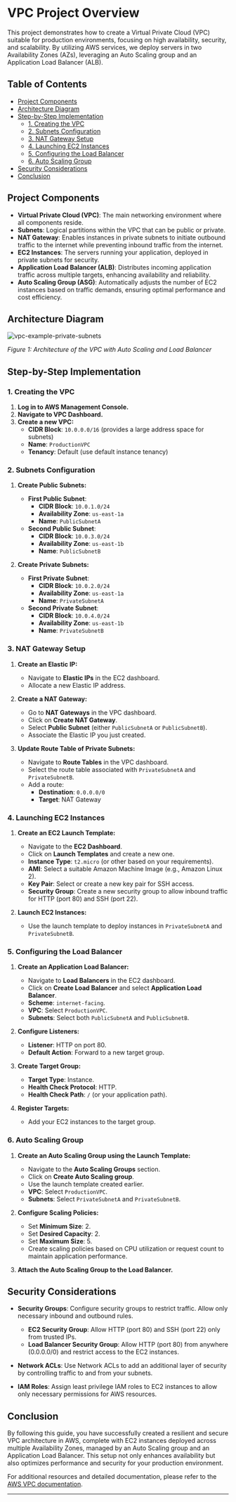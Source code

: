 # VPC Project Overview

This project demonstrates how to create a Virtual Private Cloud (VPC) suitable for production environments, focusing on high availability, security, and scalability. By utilizing AWS services, we deploy servers in two Availability Zones (AZs), leveraging an Auto Scaling group and an Application Load Balancer (ALB).

## Table of Contents

- [Project Components](#project-components)
- [Architecture Diagram](#architecture-diagram)
- [Step-by-Step Implementation](#step-by-step-implementation)
  - [1. Creating the VPC](#1-creating-the-vpc)
  - [2. Subnets Configuration](#2-subnets-configuration)
  - [3. NAT Gateway Setup](#3-nat-gateway-setup)
  - [4. Launching EC2 Instances](#4-launching-ec2-instances)
  - [5. Configuring the Load Balancer](#5-configuring-the-load-balancer)
  - [6. Auto Scaling Group](#6-auto-scaling-group)
- [Security Considerations](#security-considerations)
- [Conclusion](#conclusion)

## Project Components

- **Virtual Private Cloud (VPC)**: The main networking environment where all components reside.
- **Subnets**: Logical partitions within the VPC that can be public or private.
- **NAT Gateway**: Enables instances in private subnets to initiate outbound traffic to the internet while preventing inbound traffic from the internet.
- **EC2 Instances**: The servers running your application, deployed in private subnets for security.
- **Application Load Balancer (ALB)**: Distributes incoming application traffic across multiple targets, enhancing availability and reliability.
- **Auto Scaling Group (ASG)**: Automatically adjusts the number of EC2 instances based on traffic demands, ensuring optimal performance and cost efficiency.

## Architecture Diagram

![vpc-example-private-subnets](https://github.com/user-attachments/assets/5395f915-f7f3-4331-93ae-a09dbd95cbbe)


*Figure 1: Architecture of the VPC with Auto Scaling and Load Balancer*

## Step-by-Step Implementation

### 1. Creating the VPC

1. **Log in to AWS Management Console.**
2. **Navigate to VPC Dashboard.**
3. **Create a new VPC:**
   - **CIDR Block**: `10.0.0.0/16` (provides a large address space for subnets)
   - **Name**: `ProductionVPC`
   - **Tenancy**: Default (use default instance tenancy)

### 2. Subnets Configuration

1. **Create Public Subnets:**
   - **First Public Subnet**:
     - **CIDR Block**: `10.0.1.0/24`
     - **Availability Zone**: `us-east-1a`
     - **Name**: `PublicSubnetA`
   - **Second Public Subnet**:
     - **CIDR Block**: `10.0.3.0/24`
     - **Availability Zone**: `us-east-1b`
     - **Name**: `PublicSubnetB`

2. **Create Private Subnets:**
   - **First Private Subnet**:
     - **CIDR Block**: `10.0.2.0/24`
     - **Availability Zone**: `us-east-1a`
     - **Name**: `PrivateSubnetA`
   - **Second Private Subnet**:
     - **CIDR Block**: `10.0.4.0/24`
     - **Availability Zone**: `us-east-1b`
     - **Name**: `PrivateSubnetB`

### 3. NAT Gateway Setup

1. **Create an Elastic IP:**
   - Navigate to **Elastic IPs** in the EC2 dashboard.
   - Allocate a new Elastic IP address.

2. **Create a NAT Gateway:**
   - Go to **NAT Gateways** in the VPC dashboard.
   - Click on **Create NAT Gateway**.
   - Select **Public Subnet** (either `PublicSubnetA` or `PublicSubnetB`).
   - Associate the Elastic IP you just created.

3. **Update Route Table of Private Subnets:**
   - Navigate to **Route Tables** in the VPC dashboard.
   - Select the route table associated with `PrivateSubnetA` and `PrivateSubnetB`.
   - Add a route:
     - **Destination**: `0.0.0.0/0`
     - **Target**: NAT Gateway

### 4. Launching EC2 Instances

1. **Create an EC2 Launch Template:**
   - Navigate to the **EC2 Dashboard**.
   - Click on **Launch Templates** and create a new one.
   - **Instance Type**: `t2.micro` (or other based on your requirements).
   - **AMI**: Select a suitable Amazon Machine Image (e.g., Amazon Linux 2).
   - **Key Pair**: Select or create a new key pair for SSH access.
   - **Security Group**: Create a new security group to allow inbound traffic for HTTP (port 80) and SSH (port 22).

2. **Launch EC2 Instances:**
   - Use the launch template to deploy instances in `PrivateSubnetA` and `PrivateSubnetB`.

### 5. Configuring the Load Balancer

1. **Create an Application Load Balancer:**
   - Navigate to **Load Balancers** in the EC2 dashboard.
   - Click on **Create Load Balancer** and select **Application Load Balancer**.
   - **Scheme**: `internet-facing`.
   - **VPC**: Select `ProductionVPC`.
   - **Subnets**: Select both `PublicSubnetA` and `PublicSubnetB`.

2. **Configure Listeners:**
   - **Listener**: HTTP on port 80.
   - **Default Action**: Forward to a new target group.

3. **Create Target Group:**
   - **Target Type**: Instance.
   - **Health Check Protocol**: HTTP.
   - **Health Check Path**: `/` (or your application path).

4. **Register Targets:**
   - Add your EC2 instances to the target group.

### 6. Auto Scaling Group

1. **Create an Auto Scaling Group using the Launch Template:**
   - Navigate to the **Auto Scaling Groups** section.
   - Click on **Create Auto Scaling group**.
   - Use the launch template created earlier.
   - **VPC**: Select `ProductionVPC`.
   - **Subnets**: Select `PrivateSubnetA` and `PrivateSubnetB`.

2. **Configure Scaling Policies:**
   - Set **Minimum Size**: 2.
   - Set **Desired Capacity**: 2.
   - Set **Maximum Size**: 5.
   - Create scaling policies based on CPU utilization or request count to maintain application performance.

3. **Attach the Auto Scaling Group to the Load Balancer.**

## Security Considerations

- **Security Groups**: Configure security groups to restrict traffic. Allow only necessary inbound and outbound rules.
  - **EC2 Security Group**: Allow HTTP (port 80) and SSH (port 22) only from trusted IPs.
  - **Load Balancer Security Group**: Allow HTTP (port 80) from anywhere (0.0.0.0/0) and restrict access to the EC2 instances.
  
- **Network ACLs**: Use Network ACLs to add an additional layer of security by controlling traffic to and from your subnets.

- **IAM Roles**: Assign least privilege IAM roles to EC2 instances to allow only necessary permissions for AWS resources.

## Conclusion

By following this guide, you have successfully created a resilient and secure VPC architecture in AWS, complete with EC2 instances deployed across multiple Availability Zones, managed by an Auto Scaling group and an Application Load Balancer. This setup not only enhances availability but also optimizes performance and security for your production environment.

For additional resources and detailed documentation, please refer to the [AWS VPC documentation](https://docs.aws.amazon.com/vpc/index.html).

---
